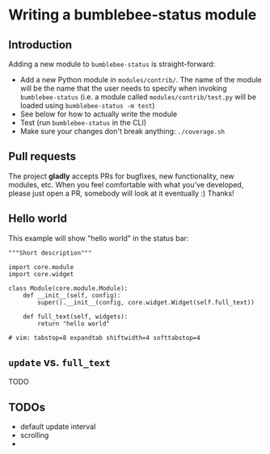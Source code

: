 # Writing a bumblebee-status module

## Introduction
Adding a new module to `bumblebee-status` is straight-forward:

- Add a new Python module in `modules/contrib/`. The name of the
  module will be the name that the user needs to specify when
  invoking `bumblebee-status` (i.e. a module called `modules/contrib/test.py`
  will be loaded using `bumblebee-status -m test`)
- See below for how to actually write the module
- Test (run `bumblebee-status` in the CLI)
- Make sure your changes don't break anything: `./coverage.sh`

## Pull requests
The project **gladly** accepts PRs for bugfixes, new functionality, new
modules, etc.
When you feel comfortable with what you've developed, please just open
a PR, somebody will look at it eventually :) Thanks!

## Hello world
This example will show "hello world" in the status bar:

```
"""Short description"""

import core.module
import core.widget

class Module(core.module.Module):
    def __init__(self, config):
        super().__init__(config, core.widget.Widget(self.full_text))

    def full_text(self, widgets):
        return "hello world"

# vim: tabstop=8 expandtab shiftwidth=4 softtabstop=4
```

## `update` vs. `full_text`
TODO

## TODOs
- default update interval
- scrolling
- 
